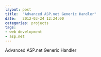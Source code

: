 ```yaml
---
layout: post
title:  "Advanced ASP.net Generic Handler"
date:   2012-03-24 12:24:00
categories: projects
tags:
- web development
- asp.net
---
```


Advanced ASP.net Generic Handler